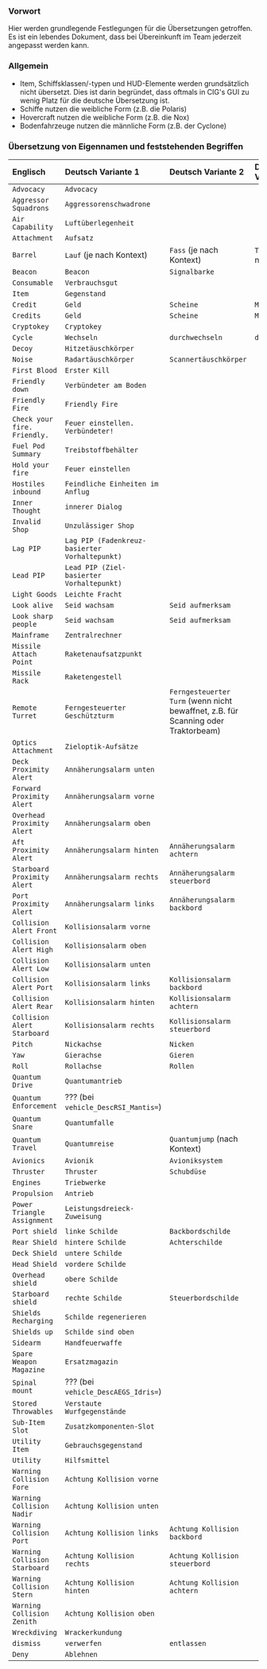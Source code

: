 ### Vorwort

Hier werden grundlegende Festlegungen für die Übersetzungen getroffen.
Es ist ein lebendes Dokument, dass bei Übereinkunft im Team jederzeit angepasst werden kann.

### Allgemein

* Item, Schiffsklassen/-typen und HUD-Elemente werden grundsätzlich nicht übersetzt. Dies ist darin begründet, dass oftmals in CIG's GUI zu wenig Platz für die deutsche Übersetzung ist.
* Schiffe nutzen die weibliche Form (z.B. die Polaris)
* Hovercraft nutzen die weibliche Form (z.B. die Nox)
* Bodenfahrzeuge nutzen die männliche Form (z.B. der Cyclone)

### Übersetzung von Eigennamen und feststehenden Begriffen

| Englisch                      | Deutsch Variante 1                             | Deutsch Variante 2                                                                | Deutsch Variante 3          |
|:------------------------------|:-----------------------------------------------|:----------------------------------------------------------------------------------|:----------------------------|
| `Advocacy`                    | `Advocacy`                                     |                                                                                   |                             |
| `Aggressor Squadrons`         | `Aggressorenschwadrone`                        |                                                                                   |                             |
| `Air Capability`              | `Luftüberlegenheit`                            |                                                                                   |                             |
| `Attachment`                  | `Aufsatz`                                      |                                                                                   |                             |
| `Barrel`                      | `Lauf` (je nach Kontext)                       | `Fass` (je nach Kontext)                                                          | `Trommel` (je nach Kontext) |
| `Beacon`                      | `Beacon`                                       | `Signalbarke`                                                                     |                             |
| `Consumable`                  | `Verbrauchsgut`                                |                                                                                   |                             |
| `Item`                        | `Gegenstand`                                   |                                                                                   |                             |
| `Credit`                      | `Geld`                                         | `Scheine`                                                                         | `Moneten`                   |
| `Credits`                     | `Geld`                                         | `Scheine`                                                                         | `Moneten`                   |
| `Cryptokey`                   | `Cryptokey`                                    |                                                                                   |                             |
| `Cycle`                       | `Wechseln`                                     | `durchwechseln`                                                                   | `durchschalten`             |
| `Decoy`                       | `Hitzetäuschkörper`                            |                                                                                   |                             |
| `Noise`                       | `Radartäuschkörper`                            | `Scannertäuschkörper`                                                             |                             |
| `First Blood`                 | `Erster Kill`                                  |                                                                                   |                             |
| `Friendly down`               | `Verbündeter am Boden`                         |                                                                                   |                             |
| `Friendly Fire`               | `Friendly Fire`                                |                                                                                   |                             |
| `Check your fire. Friendly.`  | `Feuer einstellen. Verbündeter!`               |                                                                                   |                             |
| `Fuel Pod Summary`            | `Treibstoffbehälter`                           |                                                                                   |                             |
| `Hold your fire`              | `Feuer einstellen`                             |                                                                                   |                             |
| `Hostiles inbound`            | `Feindliche Einheiten im Anflug`               |                                                                                   |                             |
| `Inner Thought`               | `innerer Dialog`                               |                                                                                   |                             |
| `Invalid Shop`                | `Unzulässiger Shop`                            |                                                                                   |                             |
| `Lag PIP`                     | `Lag PIP (Fadenkreuz-basierter Vorhaltepunkt)` |                                                                                   |                             |
| `Lead PIP`                    | `Lead PIP (Ziel-basierter Vorhaltepunkt)`      |                                                                                   |                             |
| `Light Goods`                 | `Leichte Fracht`                               |                                                                                   |                             |
| `Look alive`                  | `Seid wachsam`                                 | `Seid aufmerksam`                                                                 |                             |
| `Look sharp people`           | `Seid wachsam`                                 | `Seid aufmerksam`                                                                 |                             |
| `Mainframe`                   | `Zentralrechner`                               |                                                                                   |                             |
| `Missile Attach Point`        | `Raketenaufsatzpunkt`                          |                                                                                   |                             |
| `Missile Rack`                | `Raketengestell`                               |                                                                                   |                             |
| `Remote Turret`               | `Ferngesteuerter Geschützturm`                 | `Ferngesteuerter Turm` (wenn nicht bewaffnet, z.B. für Scanning oder Traktorbeam) |                             |
| `Optics Attachment`           | `Zieloptik-Aufsätze`                           |                                                                                   |                             |
| `Deck Proximity Alert`        | `Annäherungsalarm unten`                       |                                                                                   |                             |
| `Forward Proximity Alert`     | `Annäherungsalarm vorne`                       |                                                                                   |                             |
| `Overhead Proximity Alert`    | `Annäherungsalarm oben`                        |                                                                                   |                             |
| `Aft Proximity Alert`         | `Annäherungsalarm hinten`                      | `Annäherungsalarm achtern`                                                        |                             |
| `Starboard Proximity Alert`   | `Annäherungsalarm rechts`                      | `Annäherungsalarm steuerbord`                                                     |                             |
| `Port Proximity Alert`        | `Annäherungsalarm links`                       | `Annäherungsalarm backbord`                                                       |                             |
| `Collision Alert Front`       | `Kollisionsalarm vorne`                        |                                                                                   |                             |
| `Collision Alert High`        | `Kollisionsalarm oben`                         |                                                                                   |                             |
| `Collision Alert Low`         | `Kollisionsalarm unten`                        |                                                                                   |                             |
| `Collision Alert Port`        | `Kollisionsalarm links`                        | `Kollisionsalarm backbord`                                                        |                             |
| `Collision Alert Rear`        | `Kollisionsalarm hinten`                       | `Kollisionsalarm achtern`                                                         |                             |
| `Collision Alert Starboard`   | `Kollisionsalarm rechts`                       | `Kollisionsalarm steuerbord`                                                      |                             |
| `Pitch`                       | `Nickachse`                                    | `Nicken`                                                                          |                             |
| `Yaw`                         | `Gierachse`                                    | `Gieren`                                                                          |                             |
| `Roll`                        | `Rollachse`                                    | `Rollen`                                                                          |                             |
| `Quantum Drive`               | `Quantumantrieb`                               |                                                                                   |                             |
| `Quantum Enforcement`         | ??? (bei `vehicle_DescRSI_Mantis=`)            |                                                                                   |                             |
| `Quantum Snare`               | `Quantumfalle`                                 |                                                                                   |                             |
| `Quantum Travel`              | `Quantumreise`                                 | `Quantumjump` (nach Kontext)                                                      |                             |
| `Avionics`                    | `Avionik`                                      | `Avioniksystem`                                                                   |                             |
| `Thruster`                    | `Thruster`                                     | `Schubdüse`                                                                       |                             |
| `Engines`                     | `Triebwerke`                                   |                                                                                   |                             |
| `Propulsion`                  | `Antrieb`                                      |                                                                                   |                             |
| `Power Triangle Assignment`   | `Leistungsdreieck-Zuweisung`                   |                                                                                   |                             |
| `Port shield`                 | `linke Schilde`                                | `Backbordschilde`                                                                 |                             |
| `Rear Shield`                 | `hintere Schilde`                              | `Achterschilde`                                                                   |                             |
| `Deck Shield`                 | `untere Schilde`                               |                                                                                   |                             |
| `Head Shield`                 | `vordere Schilde`                              |                                                                                   |                             |
| `Overhead shield`             | `obere Schilde`                                |                                                                                   |                             |
| `Starboard shield`            | `rechte Schilde`                               | `Steuerbordschilde`                                                               |                             |
| `Shields Recharging`          | `Schilde regenerieren`                         |                                                                                   |                             |
| `Shields up`                  | `Schilde sind oben`                            |                                                                                   |                             |
| `Sidearm`                     | `Handfeuerwaffe`                               |                                                                                   |                             |
| `Spare Weapon Magazine`       | `Ersatzmagazin`                                |                                                                                   |                             |
| `Spinal mount`                | ??? (bei `vehicle_DescAEGS_Idris=`)            |                                                                                   |                             |
| `Stored Throwables`           | `Verstaute Wurfgegenstände`                    |                                                                                   |                             |
| `Sub-Item Slot`               | `Zusatzkomponenten-Slot`                       |                                                                                   |                             |
| `Utility Item`                | `Gebrauchsgegenstand`                          |                                                                                   |                             |
| `Utility`                     | `Hilfsmittel`                                  |                                                                                   |                             |
| `Warning Collision Fore`      | `Achtung Kollision vorne`                      |                                                                                   |                             |
| `Warning Collision Nadir`     | `Achtung Kollision unten`                      |                                                                                   |                             |
| `Warning Collision Port`      | `Achtung Kollision links`                      | `Achtung Kollision backbord`                                                      |                             |
| `Warning Collision Starboard` | `Achtung Kollision rechts`                     | `Achtung Kollision steuerbord`                                                    |                             |
| `Warning Collision Stern`     | `Achtung Kollision hinten`                     | `Achtung Kollision achtern`                                                       |                             |
| `Warning Collision Zenith`    | `Achtung Kollision oben`                       |                                                                                   |                             |
| `Wreckdiving`                 | `Wrackerkundung`                               |                                                                                   |                             |
| `dismiss`                     | `verwerfen`                                    | `entlassen`                                                                       |                             |
| `Deny`                        | `Ablehnen`                                     |                                                                                   |                             |

